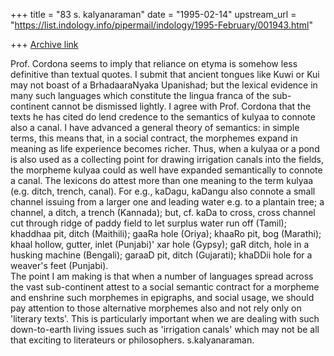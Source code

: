 +++
title = "83 s. kalyanaraman"
date = "1995-02-14"
upstream_url = "https://list.indology.info/pipermail/indology/1995-February/001943.html"

+++
[Archive link](https://list.indology.info/pipermail/indology/1995-February/001943.html)

Prof. Cordona seems to imply that reliance on etyma is somehow less 
definitive than textual quotes. I submit that ancient tongues like 
Kuwi or Kui may not boast of a BrhadaaraNyaka Upanishad; but the 
lexical evidence in many such languages which constitute the lingua 
franca of the sub-continent cannot be dismissed lightly. I agree with 
Prof. Cordona that the texts he has cited do lend credence to the 
semantics of kulyaa to connote also a canal. I have advanced a general 
theory of semantics: in simple terms, this means that, in a social 
contract, the morphemes expand in meaning as life experience becomes 
richer. Thus, when a kulyaa or a pond is also used as a collecting 
point for drawing irrigation canals into the fields, the morpheme 
kulyaa could as well have expanded semantically to connote a canal. 
The lexicons do attest more than one meaning to the term kulyaa (e.g. 
ditch, trench, canal). For e.g., kaDagu, kaDangu also connote a small 
channel issuing from a larger one and leading water e.g. to a plantain 
tree; a channel, a ditch, a trench (Kannada); but, cf. kaDa to cross, 
cross channel cut through ridge of paddy field to let surplus water 
run off (Tamil); khaddhaa pit, ditch (Maithili); gaaRa hole (Oriya); 
khaaRo pit, bog (Marathi); khaal hollow, gutter, inlet (Punjabi)' xar 
hole (Gypsy); gaR ditch, hole in a husking machine (Bengali); garaaD 
pit, ditch (Gujarati); khaDDii hole for a weaver's feet (Punjabi).  
The point I am making is that when a number of languages spread across 
the vast sub-continent attest to a social semantic contract for a 
morpheme and enshrine such morphemes in epigraphs, and social usage, 
we should pay attention to those alternative morphemes also and not 
rely only on 'literary texts'. This is particularly important when we 
are dealing with such down-to-earth living issues such as 'irrigation 
canals' which may not be all that exciting to literateurs or 
philosophers. s.kalyanaraman.






